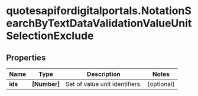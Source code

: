 # quotesapifordigitalportals.NotationSearchByTextDataValidationValueUnitSelectionExclude

## Properties

Name | Type | Description | Notes
------------ | ------------- | ------------- | -------------
**ids** | **[Number]** | Set of value unit identifiers. | [optional] 


